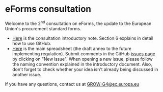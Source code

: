 # eForms consultation
Welcome to the 2<sup>nd</sup> consultation on eForms, the update to the European Union's procurement standard forms.
- [Here]() is the consultation introductory note. Section 6 explains in detail how to use GitHub. 
- [Here](https://github.com/eForms/eForms/blob/master/eForms_test.xlsx) is the main spreadsheet (the draft annex to the future implementing regulation). Submit comments in the GitHub [issues page](https://github.com/eForms/eForms/issues) by clicking on "New issue". When opening a new issue, please follow the naming convention explained in the introductory document. Also, don't forget to check whether your idea isn't already being discussed in another issue. 

If you have any questions, contact us at GROW-G4@ec.europa.eu
